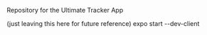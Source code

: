 Repository for the Ultimate Tracker App

(just leaving this here for future reference)
expo start --dev-client

